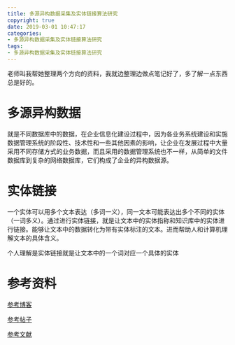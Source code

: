 ```yaml
---
title: 多源异构数据采集及实体链接算法研究
copyright: true
date: 2019-03-01 10:47:17
categories:
- 多源异构数据采集及实体链接算法研究
tags:
- 多源异构数据采集及实体链接算法研究
---
```


老师叫我帮她整理两个方向的资料，我就边整理边做点笔记好了，多了解一点东西总是好的。




<!--more-->

# 多源异构数据
 
就是不同数据库中的数据，在企业信息化建设过程中，因为各业务系统建设和实施数据管理系统的阶段性、技术性和一些其他因素的影响，让企业在发展过程中大量采用不同存储方式的业务数据，而且采用的数据管理系统也不一样，从简单的文件数据库到复杂的网络数据库，它们构成了企业的异构数据源。


# 实体链接

一个实体可以用多个文本表达（多词一义），同一文本可能表达出多个不同的实体（一词多义）。通过进行实体链接，就是让文本中的实体指称和知识库中的实体进行链接。能够让文本中的数据转化为带有实体标注的文本。进而帮助人和计算机理解文本的具体含义。

个人理解是实体链接就是让文本中的一个词对应一个具体的实体


# 参考资料

[参考博客](https://zhuanlan.zhihu.com/p/30940524)

[参考帖子](https://bbs.csdn.net/topics/390383619)

[参考文献](https://www.1xuezhe.exuezhe.com/Qk/art/585002?dbcode=1&flag=2)